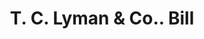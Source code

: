 ---
doi: 10.7916/D8BP1DW1
date_other: '1860'
date_other_textual: 1860-1869
form: printed ephemera
genre:
- Invoices
name:
- T. C. Lyman & Co.
object_in_context_url: https://biggert.cul.columbia.edu/items/view/ave_biggert_01126
subject_hierarchical_geographic:
- New York, New York, United States
subject_name:
- T. C. Lyman & Co.
title: T. C. Lyman & Co.. Bill
sort_title: T. C. Lyman & Co.. Bill
call_number: ave_biggert_01126
coordinates:
- 40.71277777777778,-74.00583333333333
pid: ave_biggert_01126
identifiers: ave_biggert_01126
thumbnail: https://derivativo-1.library.columbia.edu/iiif/2/ldpd:344882/full/!256,256/0/native.jpg
permalink: /biggert/ave_biggert_01126/
layout: iiif-image-page
---